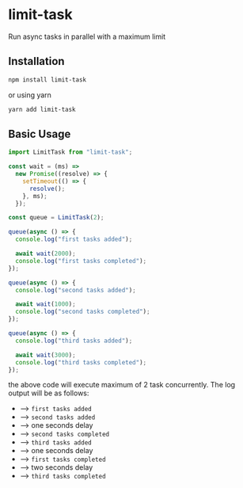 # limit-task

Run async tasks in parallel with a maximum limit

## Installation

```sh
npm install limit-task
```

or using yarn

```sh
yarn add limit-task
```

## Basic Usage

```js
import LimitTask from "limit-task";

const wait = (ms) =>
  new Promise((resolve) => {
    setTimeout(() => {
      resolve();
    }, ms);
  });

const queue = LimitTask(2);

queue(async () => {
  console.log("first tasks added");

  await wait(2000);
  console.log("first tasks completed");
});

queue(async () => {
  console.log("second tasks added");

  await wait(1000);
  console.log("second tasks completed");
});

queue(async () => {
  console.log("third tasks added");

  await wait(3000);
  console.log("third tasks completed");
});
```

the above code will execute maximum of 2 task concurrently. The log output will be as follows:

- --> `first tasks added`
- --> `second tasks added`
- --> one seconds delay
- --> `second tasks completed`
- --> `third tasks added`
- --> one seconds delay
- --> `first tasks completed`
- --> two seconds delay
- --> `third tasks completed`
